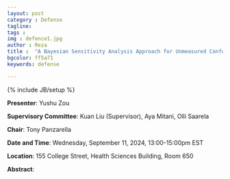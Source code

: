 ```yaml
---
layout: post
category : Defense
tagline: 
tags : 
img : defence1.jpg
author : Reza
title :  "A Bayesian Sensitivity Analysis Approach for Unmeasured Confounding in Longitudinal Data"
bgcolor: ff5a71
keywords: defense

---
```


{% include JB/setup %}


**Presenter**:  Yushu Zou

**Supervisory Committee**:  Kuan Liu (Supervisor), Aya Mitani, Olli Saarela

**Chair**: Tony Panzarella

**Date and Time**:  Wednesday, September 11, 2024, 13:00-15:00pm EST

**Location**:  155 College Street, Health Sciences Building, Room 650





<!--more-->

**Abstract**:
